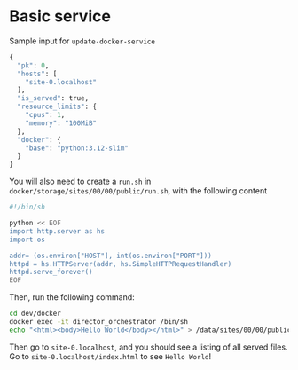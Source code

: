# Basic service

Sample input for `update-docker-service`

```py
{
  "pk": 0,
  "hosts": [
    "site-0.localhost"
  ],
  "is_served": true,
  "resource_limits": {
    "cpus": 1,
    "memory": "100MiB"
  },
  "docker": {
    "base": "python:3.12-slim"
  }
}
```
You will also need to create a `run.sh` in `docker/storage/sites/00/00/public/run.sh`,
with the following content

```bash
#!/bin/sh

python << EOF
import http.server as hs
import os

addr= (os.environ["HOST"], int(os.environ["PORT"]))
httpd = hs.HTTPServer(addr, hs.SimpleHTTPRequestHandler)
httpd.serve_forever()
EOF
```

Then, run the following command:
```bash
cd dev/docker
docker exec -it director_orchestrator /bin/sh
echo "<html><body>Hello World</body></html>" > /data/sites/00/00/public/index.html
```
Then go to `site-0.localhost`, and you should see a listing of all served
files. Go to `site-0.localhost/index.html` to see `Hello World`!
